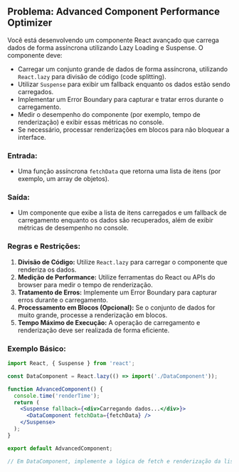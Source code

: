## Problema: Advanced Component Performance Optimizer

Você está desenvolvendo um componente React avançado que carrega dados de forma assíncrona utilizando Lazy Loading e Suspense. O componente deve:
- Carregar um conjunto grande de dados de forma assíncrona, utilizando `React.lazy` para divisão de código (code splitting).
- Utilizar `Suspense` para exibir um fallback enquanto os dados estão sendo carregados.
- Implementar um Error Boundary para capturar e tratar erros durante o carregamento.
- Medir o desempenho do componente (por exemplo, tempo de renderização) e exibir essas métricas no console.
- Se necessário, processar renderizações em blocos para não bloquear a interface.

### Entrada:
- Uma função assíncrona `fetchData` que retorna uma lista de itens (por exemplo, um array de objetos).

### Saída:
- Um componente que exibe a lista de itens carregados e um fallback de carregamento enquanto os dados são recuperados, além de exibir métricas de desempenho no console.

### Regras e Restrições:
1. **Divisão de Código:** Utilize `React.lazy` para carregar o componente que renderiza os dados.
2. **Medição de Performance:** Utilize ferramentas do React ou APIs do browser para medir o tempo de renderização.
3. **Tratamento de Erros:** Implemente um Error Boundary para capturar erros durante o carregamento.
4. **Processamento em Blocos (Opcional):** Se o conjunto de dados for muito grande, processe a renderização em blocos.
5. **Tempo Máximo de Execução:** A operação de carregamento e renderização deve ser realizada de forma eficiente.

### Exemplo Básico:
```jsx
import React, { Suspense } from 'react';

const DataComponent = React.lazy(() => import('./DataComponent'));

function AdvancedComponent() {
  console.time('renderTime');
  return (
    <Suspense fallback={<div>Carregando dados...</div>}>
      <DataComponent fetchData={fetchData} />
    </Suspense>
  );
}

export default AdvancedComponent;

// Em DataComponent, implemente a lógica de fetch e renderização da lista de dados.
``` 